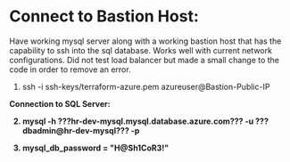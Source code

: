 # Connect to Bastion Host:

Have working mysql server along with a working bastion host that has the capability to ssh into the sql database. Works well with current network configurations. Did not test load balancer but made a small change to the code in order to remove an error.


1) ssh -i ssh-keys/terraform-azure.pem azureuser@Bastion-Public-IP

 <b>  Connection to SQL Server: </br>
 
2) mysql -h ???hr-dev-mysql.mysql.database.azure.com??? -u ???dbadmin@hr-dev-mysql??? -p 

3) mysql_db_password = "H@Sh1CoR3!"
